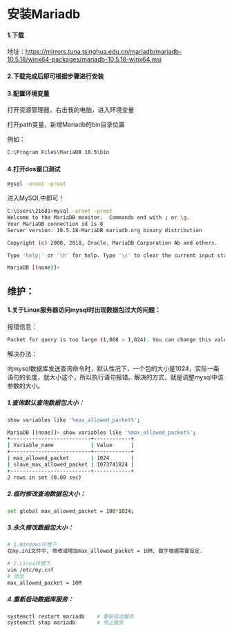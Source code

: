 # 安装Mariadb

#### 1.下载

地址：https://mirrors.tuna.tsinghua.edu.cn/mariadb/mariadb-10.5.18/winx64-packages/mariadb-10.5.18-winx64.msi

#### 2.下载完成后即可根据步骤进行安装

#### 3.配置环境变量

打开资源管理器，右击我的电脑，进入环境变量

打开path变量，新增Mariadb的bin目录位置

例如：

```sh
C:\Program Files\MariaDB 10.5\bin
```

#### 4.打开dos窗口测试

```sh
mysql -uroot -proot
```

进入MySQL中即可！

```sh
C:\Users\21681>mysql -uroot -proot
Welcome to the MariaDB monitor.  Commands end with ; or \g.
Your MariaDB connection id is 8
Server version: 10.5.18-MariaDB mariadb.org binary distribution

Copyright (c) 2000, 2018, Oracle, MariaDB Corporation Ab and others.

Type 'help;' or '\h' for help. Type '\c' to clear the current input statement.

MariaDB [(none)]>
```

## 维护：

#### 1.关于Linux服务器访问mysql时出现数据包过大的问题：

报错信息：

```sh
Packet for query is too large (1,068 > 1,024). You can change this value on the server by setting the 'max_allowed_packet' variable.
```

解决办法：

向mysql数据库发送查询命令时，默认性况下，一个包的大小是1024，实际一条语句的长度，就大小这个，所以执行语句报错。解决的方式，就是调整mysql中该参数的大小。

##### 1.查询默认查询数据包大小：

```sh
show variables like '%max_allowed_packet%';
```

```sh
MariaDB [(none)]> show variables like '%max_allowed_packet%';
+--------------------------+------------+
| Variable_name            | Value      |
+--------------------------+------------+
| max_allowed_packet       | 1024       |
| slave_max_allowed_packet | 1073741824 |
+--------------------------+------------+
2 rows in set (0.00 sec)
```

##### 2.临时修改查询数据包大小：

```sh
set global max_allowed_packet = 100*1024;
```

##### 3.永久修改数据包大小：

```sh
# 1.Windows环境下
在my.ini文件中, 修改或增加max_allowed_packet = 10M, 数字根据需要设定.

# 2.Linux环境下
vim /etc/my.cnf
# 添加
max_allowed_packet = 10M
```

##### 4.重新启动数据库服务：

```sh
systemctl restart mariadb    # 重新启动服务
systemctl stop mariadb       # 停止服务 
```
